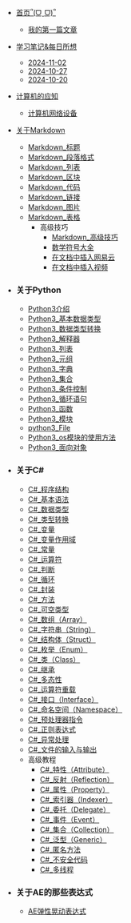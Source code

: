 - [首页՞(ᗜˬᗜ)՞](/README.md)
  - [我的第一篇文章](/zh-cn/one%20day/2024-06-22-我的第一篇文章.md)
 
- [学习笔记&每日所想](/zh-cn/one%20day/2024-10-09.md)
  - [2024-11-02](zh-cn/one%20day/2024-11-02.md)
  - [2024-10-27](zh-cn/one%20day/2024-10-27.md)
  - [2024-10-20](/zh-cn/one%20day/2024-10-20.md)
  

- [计算机的应知]()
  - [计算机网络设备](/zh-cn/计算机的应知/计算机网络设备/网络设备.md)
- [关于Markdown](/zh-cn/Markdown/Markdown_介绍.md)
  - [Markdown_标题](/zh-cn/Markdown/Markdown_标题.md)
  - [Markdown_段落格式](/zh-cn/Markdown/Markdown_段落格式.md)
  - [Markdown_列表](/zh-cn/Markdown/Markdown_列表.md)
  - [Markdown_区块](/zh-cn/Markdown/Markdown_区块.md)
  - [Markdown_代码](/zh-cn/Markdown/Markdown_代码.md)
  - [Markdown_链接](/zh-cn/Markdown/Markdown_链接.md)
  - [Markdown_图片](/zh-cn/Markdown/Markdown_图片.md)
  - [Markdown_表格](/zh-cn/Markdown/Markdown_表格.md)
    - 高级技巧
      - [Markdown_高级技巧](/zh-cn/Markdown/Markdown_高级技巧.md)
      - [数学符号大全](/zh-cn/Markdown/Markdown_数学符号大全.md)
      - [在文档中插入网易云](/zh-cn/Markdown/Markdown_在文档中插入网易云.md)
      - [在文档中插入视频](/zh-cn/Markdown/Markdown_在文档中插入视频.md)

- ### 关于Python
  - [Python3介绍](/zh-cn/python3/2024-10-12-python3介绍.md)
  - [Python3_基本数据类型](/zh-cn/python3/2024_10_12_Python3_基本数据类型.md)
  - [Python3_数据类型转换](/zh-cn/python3/2024-10-12-Python3_数据类型转换.md)
  - [Python3_解释器](/zh-cn/python3/2024-10-12-Python3_解释器.md)
  - [Python3_列表](/zh-cn/python3/2024-10-12-Python3列表.md)
  - [Python3_元组](/zh-cn/python3/2024-10-12-Python3_元组.md)
  - [Python3_字典](/zh-cn/python3/2024-10-12-Python3字典.md)
  - [Python3_集合](/zh-cn/python3/2024-10-12-Python3_集合.md)
  - [Python3_条件控制](/zh-cn/python3/2024-10-12-Python3_条件控制.md)
  - [Python3_循环语句](/zh-cn/python3/2024-10-12-Python3_循环语句.md)
  - [Python3_函数](/zh-cn/python3/2024-10-12-Python3函数.md)
  - [Python3_模块](/zh-cn/python3/2024-10-12-Python3_模块.md)
  - [python3_File](/zh-cn/python3/2024-10-12-python3_File.md)
  - [Python3_os模块的使用方法](/zh-cn/python3/2024-10-12-python-Python3-os使用方法.md)
  - [Python3_面向对象](/zh-cn/python3/2024-10-12-python3面向对象.md)

- ### 关于C#
  - [C#_程序结构](/zh-cn/C-Sharp/C-sharp程序结构.md)
  - [C#_基本语法](/zh-cn/C-Sharp/C-sharp基本语法.md)
  - [C#_数据类型](/zh-cn/C-Sharp/C-sharp数据类型.md)
  - [C#_类型转换](/zh-cn/C-Sharp/C-sharp类型转换.md)
  - [C#_变量](/zh-cn/C-Sharp/C-sharp变量.md)
  - [C#_变量作用域](/zh-cn/C-Sharp/C-sharp变量作用域.md)
  - [C#_常量](/zh-cn/C-Sharp/C-sharp常量.md)
  - [C#_运算符](/zh-cn/C-Sharp/C-sharp运算符.md)
  - [C#_判断](/zh-cn/C-Sharp/C-sharp判断.md)
  - [C#_循环](/zh-cn/C-Sharp/C-sharp循环.md)
  - [C#_封装](/zh-cn/C-Sharp/C-sharp封装.md)
  - [C#_方法](/zh-cn/C-Sharp/C-sharp方法.md)
  - [C#_可空类型](/zh-cn/C-Sharp/C-sharp可用类型.md)
  - [C#_数组（Array）](/zh-cn/C-Sharp/C-sharp数组.md)
  - [C#_字符串（String）](/zh-cn/C-Sharp/C-sharp字符串.md)
  - [C#_结构体（Struct）](/zh-cn/C-Sharp/C-sharp结构体.md)
  - [C#_枚举（Enum）](/zh-cn/C-Sharp/C-sharp枚举.md)
  - [C#_类（Class）](/zh-cn/C-Sharp/C-sharp类.md)
  - [C#_继承](/zh-cn/C-Sharp/C-sharp继承.md)
  - [C#_多态性](/zh-cn/C-Sharp/C-sharp多态性.md)
  - [C#_运算符重载](/zh-cn/C-sharp/C-sharp运算符重载.md)
  - [C#_接口（Interface）](/zh-cn/C-Sharp/C-sharp接口.md)
  - [C#_命名空间（Namespace）](/zh-cn/C-Sharp/C-sharp命令空间.md)
  - [C#_预处理器指令](/zh-cn/C-Sharp/C-sharp预处理器指令.md)
  - [C#_正则表达式](/zh-cn/C-Sharp/C-sharp正则表达式.md)
  - [C#_异常处理](/zh-cn/C-Sharp/C-sharp异常处理.md)
  - [C#_文件的输入与输出](/zh-cn/C-Sharp/C-sharp文件的输入与输出.md)
  - 高级教程
    - [C#_特性（Attribute）](/zh-cn/C-Sharp/C-sharp特性.md)
    - [C#_反射（Reflection）](/zh-cn/C-Sharp/C-sharp反射.md)
    - [C#_属性（Property）](/zh-cn/C-Sharp/C-sharp属性.md)
    - [C#_索引器（Indexer）](/zh-cn/C-Sharp/C-sharp索引器.md)
    - [C#_委托（Delegate）](/zh-cn/C-Sharp/C-sharp委托.md)
    - [C#_事件（Event）](/zh-cn/C-Sharp/C-sharp事件.md)
    - [C#_集合（Collection）](/zh-cn/C-Sharp/C-sharp集合（Collection）.md)
    - [C#_泛型（Generic）](/zh-cn/C-Sharp/C-sharp泛型.md)
    - [C#_匿名方法](/zh-cn/C-Sharp/C-sharp匿名方法.md)
    - [C#_不安全代码](/zh-cn/C-Sharp/C-sharp不安全的代码.md)
    - [C#_多线程](/zh-cn/C-Sharp/C-sharp多线程.md)

<!-- - [关于C++]()
  - [C++ 教程]()
    - [C++ 简介]()
    - [C++ 环境设置]()
    - [C++ AI 编程助手]()
    - [C++ 基本语法]()
    - [C++ 注释]()
    - [C++ 数据类型]()
    - [C++ 变量类型]()
    - [C++ 变量作用域]()
    - [C++ 常量]()
    - [C++ 修饰符类型]()
    - [C++ 存储类]()
    - [C++ 运算符]()
    - [C++ 循环]()
    - [C++ 判断]()
    - [C++ 函数]()
    - [C++ 数字]()
    - [C++ 数组]()
    - [C++ 字符串]()
    - [C++ 指针]()
    - [C++ 引用]()
    - [C++ 日期 & 时间]()
    - [C++ 基本的输入输出]()
    - [C++ 结构体(struct)]()
    - [C++ vector 容器]()
    - [C++ 数据结构]()

  - [C++ 面向对象]()
    - [C++ 类 & 对象]()
    - [C++ 继承]()
    - [C++ 重载运算符和重载函数]()
    - [C++ 多态]()
    - [C++ 数据抽象]()
    - [C++ 数据封装]()
    - [C++ 接口（抽象类）]()

  - [C++ 高级教程]()
    - [C++ 文件和流]()
    - [C++ 异常处理]()
    - [C++ 动态内存]()
    - [C++ 命名空间]()
    - [C++ 模板]()
    - [C++ 预处理器]()
    - [C++ 信号处理]()
    - [C++ 多线程]()
    - [C++ Web 编程]()

  - [C++ 资源库]()
    - [C++ STL 教程]()
    - [C++ 标准库]()
    - [C++ 有用的资源]()
    - [C++ 实例]()
    - [C++ 测验]()
    - [C++ <iostream>]()
    - [C++ <fstream>]()
    - [C++ <sstream>]()
    - [C++ <iomanip>]()
    - [C++ <array>]()
    - [C++ <vector>]()
    - [C++ <list>]()
    - [C++ <forward_list>]()
    - [C++ <deque>]()
    - [C++ <stack>]()
    - [C++ <queue>]()
    - [C++ <priority_queue>]()
    - [C++ <set>]()
    - [C++ <unordered_set>]()
    - [C++ <map>]()
    - [C++ <unordered_map>]()
    - [C++ <bitset>]()
    - [C++ <algorithm>]()
    - [C++ <iterator>]()
    - [C++ <functional>]()
    - [C++ <numeric>]()
    - [C++ <complex>]()
    - [C++ <valarray>]()
    - [C++ <cmath>]()
    - [C++ <string>]()
    - [C++ <regex>]()
    - [C++ <ctime>]()
    - [C++ <chrono>]()
    - [C++ <thread>]()
    - [C++ <mutex>]()
    - [C++ <condition_variable>]()
    - [C++ <future>]()
    - [C++ <atomic>]()
    - [C++ <type_traits>]()
    - [C++ <typeinfo>]()
    - [C++ <exception>]()
    - [C++ <stdexcept>]()
    - [C++ <cstdio>]()
    - [C++ <cstdint>]()
    - [C++ <memory>]()
    - [C++ <new>]()
    - [C++ <utility>]()
    - [C++ <random>]()
    - [C++ <locale>]()
    - [C++ <codecvt>]()
    - [C++ <cassert>]()
    - [C++ <cwchar>]()
    - [C++ <climits>]()
    - [C++ <cfloat>]()
    - [C++ <cstdlib>]() -->

<!-- - ## 关于Linux
  - [Linux 教程]()
    - [Linux 教程]()
      - [Linux 简介]()
      - [Linux 安装]()
      - [Linux 系统启动过程]()
      - [Linux 系统目录结构]()
      - [Linux 忘记密码解决方法]()
      - [Linux 远程登录]()
      - [Linux 文件基本属性]()
      - [Linux 文件与目录管理]()
      - [Linux 用户和用户组管理]()
      - [Linux 磁盘管理]()
      - [Linux vi/vim](/zh-cn/Linux/Vim.md)
      - [linux yum 命令](/zh-cn/Linux/Linux%20yum.md)
      - [Linux apt 命令](/zh-cn/Linux/Linux%20apt.md)
      - [Shell 教程]()
      - [Shell 教程]()
      - [Shell 变量]()
      - [Shell 传递参数]()
      - [Shell 数组]()
      - [Shell 运算符]()
      - [Shell echo命令]()
      - [Shell printf命令]()
      - [Shell test 命令]()
      - [Shell 流程控制]()
      - [Shell 函数]()
      - [Shell 输入/输出重定向]()
      - [Shell 文件包含]()
    - [Linux 参考手册]()
      - [Linux 命令大全]()
      - [Nginx 安装配置]()
      - [MySQL 安装配置]()
      - [Linux环境下安装Mysql](/zh-cn/2024-07-12-Linux_安装Mysql.md)
      - [Archlinux的安装](/zh-cn/2024-06-30-Linux-Archlinux安装教程.md) -->

- ### 关于AE的那些表达式
  - [AE弹性晃动表达式](/zh-cn/2024-08-30-AE弹性晃动表达式.md)

<!-- - [HTML 教程]()
  - [HTML 教程]()
    - [HTML 简介]()
    - [HTML 编辑器]()
    - [HTML AI 编程助手]()
    - [HTML 基础]()
    - [HTML 元素]()
    - [HTML 属性]()
    - [HTML 标题]()
    - [HTML 段落]()
    - [HTML 文本格式化]()
    - [HTML 链接]()
    - [HTML 头部]()
    - [HTML CSS]()
    - [HTML 图像]()
    - [HTML 表格]()
    - [HTML 列表]()
    - [HTML 区块]()
    - [HTML 布局]()
    - [HTML 表单]()
    - [HTML 框架]()
    - [HTML 颜色]()
    - [HTML 颜色名]()
    - [HTML 颜色值]()
    - [HTML 脚本]()
    - [HTML 字符实体]()
    - [HTML URL]()
    - [HTML 速查列表]()
    - [HTML 标签简写及全称]()
    - [HTML 总结]()
    - [XHTML 简介]()
  - [HTML5]()
    - [HTML5 教程]()
    - [HTML5 浏览器支持]()
    - [HTML5 新元素]()
    - [HTML5 Canvas]()
    - [HTML5 SVG]()
    - [HTML5 MathML]()
    - [HTML5 拖放]()
    - [HTML5 地理定位]()
    - [HTML5 Video(视频)]()
    - [HTML5 Audio(音频)]()
    - [HTML5 Input 类型]()
    - [HTML5 表单元素]()
    - [HTML5 表单属性]()
    - [HTML5 语义元素]()
    - [HTML5 Web 存储]()
    - [HTML5 Web SQL]()
    - [HTML5 Web IndexedDB]()
    - [HTML5 应用程序缓存]()
    - [HTML5 Web Workers]()
    - [HTML5_SSE]()
    - [HTML5_WebSocket]()
    - [HTML5_测验]()
    - [HTML5_代码规范]()
  - [HTML 媒体]()
    - [HTML 媒体(Media)]()
    - [HTML 插件]()
    - [HTML 音频(Audio)]()
    - [HTML 视频（Video）播放]()
    - [HTML 实例]()
  - [HTML 参考手册]()
    - [HTML 标签列表(字母排序)]()
    - [HTML 标签列表（功能排序）]()
    - [HTML 属性]()
    - [HTML 事件]()
    - [HTML 画布]()
    - [HTML 音频/视频]()
    - [HTML 有效DOCTYPES]()
    - [HTML 颜色名]()
    - [HTML 拾色器]()
    - [HTML 字符集]()
    - [HTML ASCII]()
    - [HTML ISO-8859-1]()
    - [HTML 符号]()
    - [HTML URL 编码]()
    - [HTML 语言代码]()
    - [HTTP 消息]()
    - [HTTP 方法]()
    - [键盘快捷键]()

- [Java 教程]()
  - [Java 教程]()
    - [Java 简介]()
    - [Java 开发环境配置]()
    - [Java AI 编程助手]()
    - [Java 基础语法]()
    - [Java 注释]()
    - [Java 对象和类]()
    - [Java 基本数据类型]()
    - [Java 变量类型]()
    - [Java 变量命名规则]()
    - [Java 修饰符]()
    - [Java 运算符]()
    - [Java 循环结构]()
    - [Java 条件语句]()
    - [Java switch case]()
    - [Java Number & Math 类]()
    - [Java Character 类]()
    - [Java String 类]()
    - [Java StringBuffer]()
    - [Java 数组]()
    - [Java 日期时间]()
    - [Java 正则表达式]()
    - [Java 方法]()
    - [Java Stream、File、IO]()
    - [Java Scanner 类]()
    - [Java 异常处理]()
  - [Java 面向对象]()
    - [Java 继承]()
    - [Java Override/Overload]()
    - [Java 多态]()
    - [Java 抽象类]()
    - [Java 封装]()
    - [Java 接口]()
    - [Java 枚举]()
    - [Java 包(package)]()
    - [Java 反射]()
  - [Java 高级教程]()
    - [Java 数据结构]()
    - [Java 集合框架]()
    - [Java ArrayList]()
    - [Java LinkedList]()
    - [Java HashSet]()
    - [Java HashMap]()
    - [Java Iterator]()
    - [Java Object]()
    - [Java 泛型]()
    - [Java 序列化]()
    - [Java 网络编程]()
    - [Java 发送邮件]()
    - [Java 多线程编程]()
    - [Java Applet 基础]()
    - [Java 文档注释]()
    - [Java 实例]()
    - [Java 8 新特性]()
    - [Java MySQL 连接]()
    - [Java 9 新特性]()
    - [Java 测验]()

- [关于SQL 教程]()
  - [SQL 教程]()
    - [SQL 简介]()
    - [SQL 语法]()
    - [SQL SELECT]()
    - [SQL SELECT DISTINCT]()
    - [SQL WHERE]()
    - [SQL AND & OR]()
    - [SQL ORDER BY]()
    - [SQL INSERT INTO]()
    - [SQL UPDATE]()
    - [SQL DELETE]()

    - [SQL 高级教程]()
      - [SQL SELECT TOP]()
      - [SQL LIKE]()
      - [SQL 通配符]()
      - [SQL IN]()
      - [SQL BETWEEN]()
      - [SQL 别名]()
      - [SQL 连接(JOIN)]()
      - [SQL INNER JOIN]()
      - [SQL LEFT JOIN]()
      - [SQL RIGHT JOIN]()
      - [SQL FULL JOIN]()
      - [SQL UNION]()
      - [SQL SELECT INTO]()
      - [SQL INSERT INTO SELECT]()
      - [SQL CREATE DATABASE]()
      - [SQL CREATE TABLE]()
      - [SQL 约束]()
      - [SQL NOT NULL]()
      - [SQL UNIQUE]()
      - [SQL PRIMARY KEY]()
      - [SQL FOREIGN KEY]()
      - [SQL CHECK]()
      - [SQL DEFAULT]()
      - [SQL CREATE INDEX]()
      - [SQL DROP]()
      - [SQL ALTER]()
      - [SQL Auto Increment]()
      - [SQL 视图]()
      - [SQL 日期]()
      - [SQL NULL 值]()
      - [SQL NULL 函数]()
      - [SQL 通用数据类型]()
      - [SQL DB 数据类型]()

    - [SQL 函数]()
      - [SQL 函数]()
      - [SQL AVG()]()
      - [SQL COUNT()]()
      - [SQL FIRST()]()
      - [SQL LAST()]()
      - [SQL MAX()]()
      - [SQL MIN()]()
      - [SQL SUM()]()
      - [SQL GROUP BY]()
      - [SQL HAVING]()
      - [SQL EXISTS]()
      - [SQL UCASE()]()
      - [SQL LCASE()]()
      - [SQL MID()]()
      - [SQL LEN()]()
      - [SQL ROUND()]()
      - [SQL NOW()]()
      - [SQL FORMAT()]()
      - [SQL 快速参考]()
      - [SQL 主机]()
      - [SQL 总结]() -->
